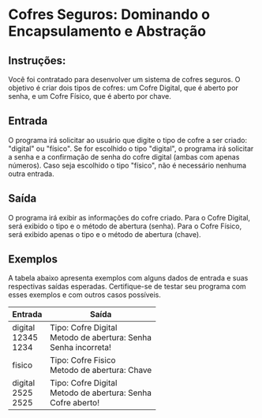 # Cofres Seguros: Dominando o Encapsulamento e Abstração

## Instruções:
Você foi contratado para desenvolver um sistema de cofres seguros. O objetivo é criar dois tipos de cofres: um Cofre Digital, que é aberto por senha, e um Cofre Físico, que é aberto por chave.

## Entrada
O programa irá solicitar ao usuário que digite o tipo de cofre a ser criado: "digital" ou "físico". Se for escolhido o tipo "digital", o programa irá solicitar a senha e a confirmação de senha do cofre digital (ambas com apenas números). Caso seja escolhido o tipo "físico", não é necessário nenhuma outra entrada.

## Saída
O programa irá exibir as informações do cofre criado. Para o Cofre Digital, será exibido o tipo e o método de abertura (senha). Para o Cofre Físico, será exibido apenas o tipo e o método de abertura (chave).

## Exemplos
A tabela abaixo apresenta exemplos com alguns dados de entrada e suas respectivas saídas esperadas. Certifique-se de testar seu programa com esses exemplos e com outros casos possíveis.

| Entrada | Saída |
|---------|-------|
| digital <br> 12345 <br> 1234 | Tipo: Cofre Digital <br> Metodo de abertura: Senha <br> Senha incorreta! |
| fisico | Tipo: Cofre Fisico <br> Metodo de abertura: Chave |
| digital <br> 2525 <br> 2525 | Tipo: Cofre Digital <br> Metodo de abertura: Senha <br> Cofre aberto! |